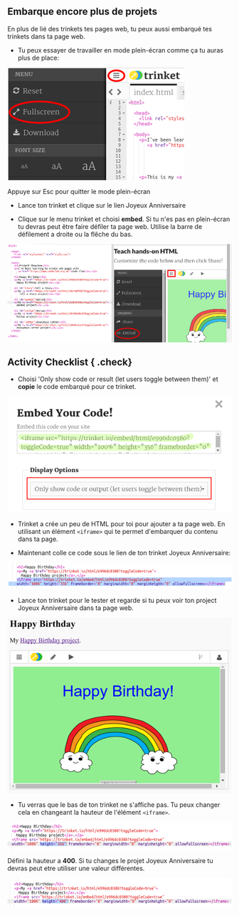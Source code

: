 ## Embarque encore plus de projets

En plus de lié des trinkets tes pages web, tu peux aussi embarqué tes trinkets dans ta page web.

+ Tu peux essayer de travailler en mode plein-écran comme ça tu auras plus de place:

![screenshot](images/showcase-fullscreen.png)

Appuye sur Esc pour quitter le mode plein-écran

+ Lance ton trinket et clique sur le lien Joyeux Anniversaire

+ Clique sur le menu trinket et choisi __embed__. Si tu n'es pas en plein-écran tu devras peut être faire défiler ta page web. Utilise la barre de défilement a droite ou la flêche du bas.

![screenshot](images/showcase-embed-code.png)

## Activity Checklist { .check}

+ Choisi 'Only show code or result (let users toggle between them)' et __copie__ le code embarqué pour ce trinket.

![screenshot](images/showcase-embed.png)

+ Trinket a crée un peu de HTML pour toi pour ajouter a ta page web. En utilisant un élément `<iframe>` qui te permet d'embarquer du contenu dans ta page.

+ Maintenant colle ce code sous le lien de ton trinket Joyeux Anniversaire:

![screenshot](images/showcase-paste-embed.png)

+ Lance ton trinket pour le tester et regarde si tu peux voir ton project Joyeux Anniversaire dans ta page web.

![screenshot](images/showcase-embed-output.png)

+ Tu verras que le bas de ton trinket ne s'affiche pas. Tu peux changer cela en changeant la hauteur de l'élément `<iframe>`.

![screenshot](images/showcase-embed-height.png)

Défini la hauteur a __400__. Si tu changes le projet Joyeux Anniversaire tu devras peut etre utiliser une valeur différentes.

![screenshot](images/showcase-embed-fixed.png)
